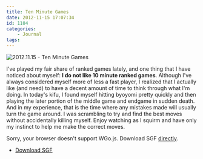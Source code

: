 ```yaml
---
title: Ten Minute Games
date: 2012-11-15 17:07:34
id: 1104
categories:
	- Journal
tags:
---
```


![](/images/2012/11/2012.11.15-Ten-Minute-Games.png "2012.11.15 - Ten Minute Games")

I've played my fair share of ranked games lately, and one thing that I have noticed about myself: **I do not like 10 minute ranked games**. Although I've always considered myself more of less a fast player, I realized that I actually like (and need) to have a decent amount of time to think through what I'm doing. In today's kifu, I found myself hitting byoyomi pretty quickly and then playing the later portion of the middle game and endgame in sudden death. And in my experience, that is the time where any mistakes made will usually turn the game around. I was scrambling to try and find the best moves without accidentally killing myself. Enjoy watching as I squirm and have only my instinct to help me make the correct moves.

<!--more-->

<article>
	<section data-wgo="/kifu/2012/2012.11.15-Ten-Minute-Games.sgf" data-wgo-enablewheel="false" style="width: 100%">
	  <p>Sorry, your browser doesn't support WGo.js. Download SGF <a href="/kifu/2012/2012.11.15-Ten-Minute-Games.sgf">directly</a>.</p>
	</section>
	<div><ul><li><a href="/kifu/2012/2012.11.15-Ten-Minute-Games.sgf">Download SGF</a></li></ul></div>
</article>
